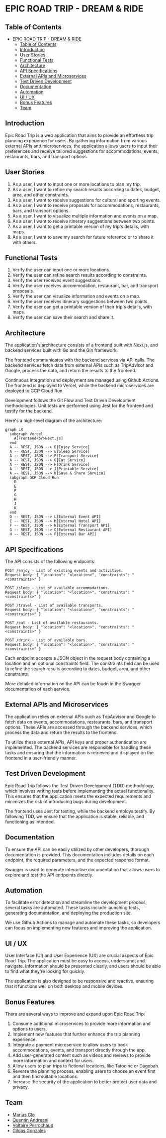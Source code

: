 # EPIC ROAD TRIP - DREAM & RIDE

## Table of Contents

- [EPIC ROAD TRIP - DREAM \& RIDE](#epic-road-trip---dream--ride)
  - [Table of Contents](#table-of-contents)
  - [Introduction](#introduction)
  - [User Stories](#user-stories)
  - [Functional Tests](#functional-tests)
  - [Architecture](#architecture)
  - [API Specifications](#api-specifications)
  - [External APIs and Microservices](#external-apis-and-microservices)
  - [Test Driven Development](#test-driven-development)
  - [Documentation](#documentation)
  - [Automation](#automation)
  - [UI / UX](#ui--ux)
  - [Bonus Features](#bonus-features)
  - [Team](#team)

## Introduction

Epic Road Trip is a web application that aims to provide an effortless trip planning experience for users. By gathering information from various external APIs and microservices, the application allows users to input their preferences and receive tailored suggestions for accommodations, events, restaurants, bars, and transport options.

## User Stories

1. As a user, I want to input one or more locations to plan my trip.
2. As a user, I want to refine my search results according to dates, budget, area, and other constraints.
3. As a user, I want to receive suggestions for cultural and sporting events.
4. As a user, I want to receive proposals for accommodations, restaurants, bars, and transport options.
5. As a user, I want to visualize multiple information and events on a map.
6. As a user, I want to receive itinerary suggestions between two points.
7. As a user, I want to get a printable version of my trip's details, with maps.
8. As a user, I want to save my search for future reference or to share it with others.

## Functional Tests

1. Verify the user can input one or more locations.
2. Verify the user can refine search results according to constraints.
3. Verify the user receives event suggestions.
4. Verify the user receives accommodation, restaurant, bar, and transport proposals.
5. Verify the user can visualize information and events on a map.
6. Verify the user receives itinerary suggestions between two points.
7. Verify the user can get a printable version of their trip's details, with maps.
8. Verify the user can save their search and share it.

## Architecture

The application's architecture consists of a frontend built with Next.js, and backend services built with Go and the Gin framework.

The frontend communicates with the backend services via API calls. The backend services fetch data from external APIs such as TripAdvisor and Google, process the data, and return the results to the frontend.

Continuous integration and deployment are managed using Github Actions. The frontend is deployed to Vercel, while the backend microservices are deployed to GCP Cloud Run.

Development follows the Git Flow and Test Driven Development methodologies. Unit tests are performed using Jest for the frontend and testify for the backend.

Here's a high-level diagram of the architecture:

```mermaid
graph LR
  subgraph Vercel
    A[Frontend<br>Next.js]
  end
  A -- REST, JSON --> D[Enjoy Service]
  A -- REST, JSON --> E[Sleep Service]
  A -- REST, JSON --> F[Transport Service]
  A -- REST, JSON --> G[Eat Service]
  A -- REST, JSON --> H[Drink Service]
  A -- REST, JSON --> J[Printable Service]
  A -- REST, JSON --> K[Save & Share Service]
  subgraph GCP Cloud Run
    D
    E
    F
    G
    H
    J
    K
  end
  D -- REST, JSON --> L[External Event API]
  E -- REST, JSON --> M[External Hotel API]
  F -- REST, JSON --> N[External Transport API]
  G -- REST, JSON --> O[External Restaurant API]
  H -- REST, JSON --> P[External Bar API]
```

## API Specifications

The API consists of the following endpoints:

```text
POST /enjoy - List of existing events and activities.
Request body: { "location": "<location>", "constraints": "<constraints>" }

POST /sleep - List of available accommodations.
Request body: { "location": "<location>", "constraints": "<constraints>" }

POST /travel - List of available transports.
Request body: { "location": "<location>", "constraints": "<constraints>" }

POST /eat - List of available restaurants.
Request body: { "location": "<location>", "constraints": "<constraints>" }

POST /drink - List of available bars.
Request body: { "location": "<location>", "constraints": "<constraints>" }
```

Each endpoint accepts a JSON object in the request body containing a location and an optional constraints field. The constraints field can be used to refine the search results according to dates, budget, area, and other constraints.

More detailed information on the API can be foudn in the Swagger documentation of each service.

## External APIs and Microservices

The application relies on external APIs such as TripAdvisor and Google to fetch data on events, accommodations, restaurants, bars, and transport options. These APIs are accessed through the backend services, which process the data and return the results to the frontend.

To utilize these external APIs, API keys and proper authentication are implemented. The backend services are responsible for handling these tasks and ensuring that the information is retrieved and displayed on the frontend in a user-friendly manner.

## Test Driven Development

Epic Road Trip follows the Test Driven Development (TDD) methodology, which involves writing tests before implementing the actual functionality. This ensures that the application meets the expected requirements and minimizes the risk of introducing bugs during development.

The frontend uses Jest for testing, while the backend employs testify. By following TDD, we ensure that the application is stable, reliable, and functioning as intended.

## Documentation

To ensure the API can be easily utilized by other developers, thorough documentation is provided. This documentation includes details on each endpoint, the required parameters, and the expected response format.

Swagger is used to generate interactive documentation that allows users to explore and test the API endpoints directly.

## Automation

To facilitate error detection and streamline the development process, several tasks are automated. These tasks include launching tests, generating documentation, and deploying the production site.

We use Github Actions to manage and automate these tasks, so developers can focus on implementing new features and improving the application.

## UI / UX

User Interface (UI) and User Experience (UX) are crucial aspects of Epic Road Trip. The application must be easy to access, understand, and navigate. Information should be presented clearly, and users should be able to find what they're looking for quickly.

The application is also designed to be responsive and reactive, ensuring that it functions well on both desktop and mobile devices.

## Bonus Features

There are several ways to improve and expand upon Epic Road Trip:

1. Consume additional microservices to provide more information and options to users.
2. Implement new features that further enhance the trip planning experience.
3. Integrate a payment microservice to allow users to book accommodations, events, and transport directly through the app.
4. Add user-generated content such as videos and reviews to provide more information and context for users.
5. Allow users to plan trips to fictional locations, like Tatooine or Dagobah.
6. Reverse the planning process, enabling users to choose an event first and then find suitable locations.
7. Increase the security of the application to better protect user data and privacy.

## Team

- [Marius Glo](https://github.com/mgl)
- [Quentin Andreani](https://github.com/qandreani)
- [Voltaire Perrochaud](https://github.com/Voltaire-Perrochaud)
- [Gildas Gonzales](https://github.com/GildasGonz)
